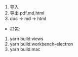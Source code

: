 1. 导入
2. 导出 pdf,md,html
3. doc -> md -> html

- 打包:
1. yarn build:views
2. yarn build:workbench-electron
3. yarn build:mac
